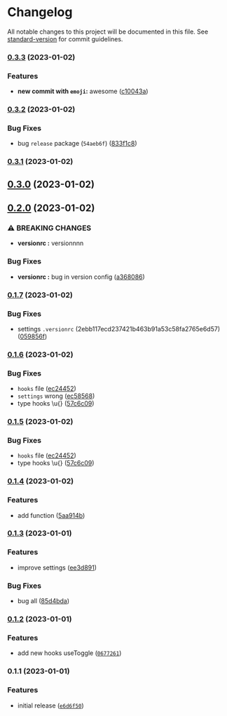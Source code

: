 # Changelog

All notable changes to this project will be documented in this file. See [standard-version](https://github.com/conventional-changelog/standard-version) for commit guidelines.

### [0.3.3](https://github.com/miyucutee/something/compare/v0.3.2...v0.3.3) (2023-01-02)


### Features

* **new commit with `emoji`:** awesome ([c10043a](https://github.com/miyucutee/something/commit/c10043a807bd2806461c7781d3fef588170f19a5))

### [0.3.2](https://github.com/miyucutee/something/compare/v0.3.1...v0.3.2) (2023-01-02)


### Bug Fixes

* bug `release` package (`54aeb6f`) ([833f1c8](https://github.com/miyucutee/something/commit/833f1c86c5bc700c329740d771fe4b83fb5d0c58))

### [0.3.1](https://github.com/miyucutee/something/compare/v0.3.0...v0.3.1) (2023-01-02)

## [0.3.0](https://github.com/miyucutee/something/compare/v0.2.0...v0.3.0) (2023-01-02)

## [0.2.0](https://github.com/miyucutee/something/compare/v0.1.7...v0.2.0) (2023-01-02)


### ⚠ BREAKING CHANGES

* **versionrc :** versionnnn

### Bug Fixes

* **versionrc :** bug in version config ([a368086](https://github.com/miyucutee/something/commit/a368086baf1f095a2bcd0ca4a567d161c380fe9e))

### [0.1.7](https://github.com/miyucutee/something/compare/v0.1.6...v0.1.7) (2023-01-02)


### Bug Fixes

* settings `.versionrc` (2ebb117ecd237421b463b91a53c58fa2765e6d57) ([059856f](https://github.com/miyucutee/something/commit/059856ff91e0a0f4509baf1097f2a954e8f19a14))

### [0.1.6](https://github.com/miyucutee/something/compare/v0.1.4...v0.1.6) (2023-01-02)


### Bug Fixes

* `hooks` file ([ec24452](https://github.com/miyucutee/something/commit/ec24452ea28dd15e33b126a9ff9d3974fa0ba0e3))
* `settings` wrong ([ec58568](https://github.com/miyucutee/something/commit/ec58568a5443cc7d96040c3a2a3a15fcafc7973a))
* type hooks \u{} ([57c6c09](https://github.com/miyucutee/something/commit/57c6c094bebcd0bafc8fd21e8f67655dc200dfca))

### [0.1.5](https://github.com/miyucutee/something/compare/v0.1.4...v0.1.5) (2023-01-02)


### Bug Fixes

* `hooks` file ([ec24452](https://github.com/miyucutee/something/commit/ec24452ea28dd15e33b126a9ff9d3974fa0ba0e3))
* type hooks \u{} ([57c6c09](https://github.com/miyucutee/something/commit/57c6c094bebcd0bafc8fd21e8f67655dc200dfca))

### [0.1.4](https://github.com/miyucutee/something/compare/v0.1.3...v0.1.4) (2023-01-02)


### Features

* add function ([5aa914b](https://github.com/miyucutee/something/commit/5aa914b792852c42b90081fed86d1f7e6545cfaf))

### [0.1.3](https://github.com/miyucutee/something/compare/v0.1.2...v0.1.3) (2023-01-01)


### Features

* improve settings ([ee3d891](https://github.com/miyucutee/something/commit/ee3d8911a5ecf2785fd8b218d131ef8aeefe001b))


### Bug Fixes

* bug all ([85d4bda](https://github.com/miyucutee/something/commit/85d4bdadd9b7f0e93772cbe2ce840cfe77c95939))

### [0.1.2](https://github.com/miyucutee/something/compare/v0.1.1...v0.1.2) (2023-01-01)


### Features

* add new hooks useToggle ([`0677261`](https://github.com/miyucutee/something/commit/0677261e7e2372f1727c060aee974559502de267))

### 0.1.1 (2023-01-01)


### Features

* initial release ([`e6d6f50`](https://github.com/miyucutee/something/commit/e6d6f5076b11d0b5447ae262b19b5233e8f443d3))
